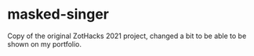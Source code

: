 # masked-singer
Copy of the original ZotHacks 2021 project, changed a bit to be able to be shown on my portfolio.
